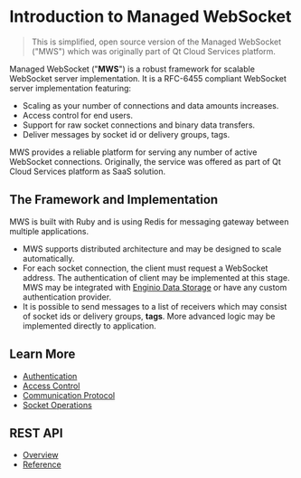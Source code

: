 # Introduction to Managed WebSocket

> This is simplified, open source version of the Managed WebSocket ("MWS") which was originally part of Qt Cloud Services platform.

Managed WebSocket ("**MWS**") is a robust framework for scalable WebSocket server implementation. It is a RFC-6455 compliant WebSocket server implementation featuring:

* Scaling as your number of connections and data amounts increases.
* Access control for end users.
* Support for raw socket connections and binary data transfers.
* Deliver messages by socket id or delivery groups, tags.

MWS provides a reliable platform for serving any number of active WebSocket connections. Originally, the service was offered as part of Qt Cloud Services platform as SaaS solution.

## The Framework and Implementation

MWS is built with Ruby and is using Redis for messaging gateway between multiple applications.

* MWS supports distributed architecture and may be designed to scale automatically.
* For each socket connection, the client must request a WebSocket address. The authentication of client may be implemented at this stage. MWS may be integrated with [Enginio Data Storage](http://qtcloudservices.com/products/enginio-data-storage/) or have any custom authentication provider.
* It is possible to send messages to a list of receivers which may consist of socket ids or delivery groups, **tags**. More advanced logic may be implemented directly to application.

## Learn More

* [Authentication](key-concepts/authentication.md)
* [Access Control](key-concepts/access-control.md)
* [Communication Protocol](key-concepts/communication-protocol.md)
* [Socket Operations](key-concepts/socket-operations.md)

## REST API

* [Overview](rest/overview.md)
* [Reference](rest/reference.md)

